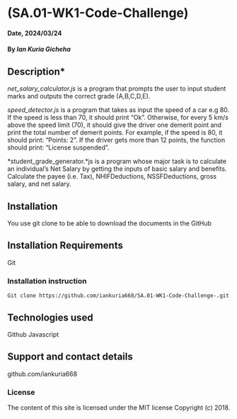 # (SA.01-WK1-Code-Challenge)

#### Date, 2024/03/24

#### By *Ian Kuria Gicheha*

## Description*
*net_salary_calculator.js* is a program that prompts the user to input student marks and outputs the correct grade (A,B,C,D,E).

*speed_detector.js* is a program that takes as input the speed of a car e.g 80. If the speed is less than 70, it should print “Ok”. Otherwise, for every 5 km/s above the speed limit (70), it should give the driver one demerit point and print the total number of demerit points. For example, if the speed is 80, it should print: “Points: 2”. If the driver gets more than 12 points, the function should print: “License suspended”.

*student_grade_generator.*js is a program whose major task is to calculate an individual’s Net Salary by getting the inputs of basic salary and benefits. Calculate the payee (i.e. Tax), NHIFDeductions, NSSFDeductions, gross salary, and net salary.

## Installation
You use git clone to be able to download the documents in the GitHub

## Installation Requirements
Git

### Installation instruction
```
Git clone https://github.com/iankuria668/SA.01-WK1-Code-Challenge-.git

```

## Technologies used
Github
Javascript

## Support and contact details
github.com/iankuria668

### License
The content of this site is licensed under the MIT license
Copyright (c) 2018.



















